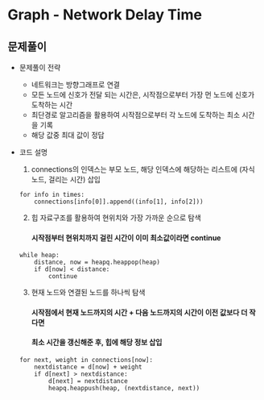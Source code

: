 # Graph - Network Delay Time
## 문제풀이
* 문제풀이 전략
    * 네트워크는 방향그래프로 연결
    * 모든 노드에 신호가 전달 되는 시간은, 시작점으로부터 가장 먼 노드에 신호가 도착하는 시간
    * 최단경로 알고리즘을 활용하여 시작점으로부터 각 노드에 도착하는 최소 시간을 기록
    * 해당 값중 최대 값이 정답

* 코드 설명
    1. connections의 인덱스는 부모 노드, 해당 인덱스에 해당하는 리스트에 (자식 노드, 걸리는 시간) 삽입
    ```
    for info in times:
        connections[info[0]].append((info[1], info[2]))
    ```
    2. 힙 자료구조를 활용하여 현위치와 가장 가까운 순으로 탐색
        #### 시작점부터 현위치까지 걸린 시간이 이미 최소값이라면 continue
    ```
    while heap:
        distance, now = heapq.heappop(heap)
        if d[now] < distance:
            continue
    ```
    3. 현재 노드와 연결된 노드를 하나씩 탐색
        #### 시작점에서 현재 노드까지의 시간 + 다음 노드까지의 시간이 이전 값보다 더 작다면
        #### 최소 시간을 갱신해준 후, 힙에 해당 정보 삽입
    ```
    for next, weight in connections[now]:
        nextdistance = d[now] + weight
        if d[next] > nextdistance:
            d[next] = nextdistance
            heapq.heappush(heap, (nextdistance, next))
    ```